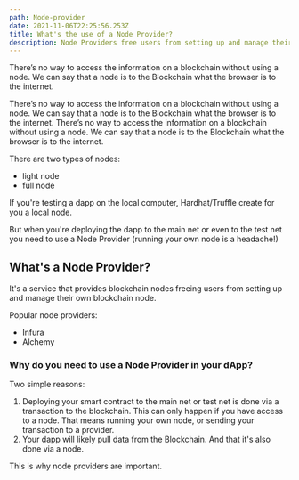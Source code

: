 ```yaml
---
path: Node-provider
date: 2021-11-06T22:25:56.253Z
title: What's the use of a Node Provider?
description: Node Providers free users from setting up and manage their own blockchain node
---
```

There’s no way to access the information on a blockchain without using a node. We can say that a node is to the Blockchain what the browser is to the internet.

There’s no way to access the information on a blockchain without using a node. We can say that a node is to the Blockchain what the browser is to the internet.
There’s no way to access the information on a blockchain without using a node. We can say that a node is to the Blockchain what the browser is to the internet.

There are two types of nodes:
- light node
- full node

If you're testing a dapp on the local computer, Hardhat/Truffle create for you a local node.

But when you're deploying the dapp to the main net or even to the test net you need to use a Node Provider (running your own node is a headache!)

## What's a Node Provider?

It's a service that provides blockchain nodes freeing users from setting up and manage their own blockchain node.

Popular node providers:
- Infura
- Alchemy


### Why do you need to use a Node Provider in your dApp?

Two simple reasons:

1. Deploying your smart contract to the main net or test net is done via a transaction to the blockchain. This can only happen if you have access to a node. That means running your own node, or sending your transaction to a provider.
2. Your dapp will likely pull data from the Blockchain. And that it's also done via a node.

This is why node providers are important.
